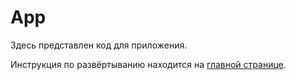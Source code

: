 # App

Здесь представлен код для приложения.

Инструкция по развёртыванию находится на [главной странице](https://github.com/WocherZ/Nuclear-IT-hack-24/tree/main).